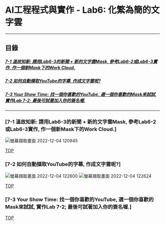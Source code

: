 # AI工程程式與實作 - Lab6: 化繁為簡的文字雲

<a name="000"/>

---
## 目錄
##### [7-1 溫故知新: 請用Lab6-3的新聞 + 新的文字雲Mask, 參考Lab6-2或Lab6-3實作, 作一個新Mask下的Work Cloud.](#001)
##### [7-2 如何自動擷取YouTube的字幕, 作成文字雲呢?](#002)
##### [7-3 Your Show Time: 找一個你喜歡的YouTube, 選一個你喜歡的Mask來試試, 實作Lab 7-2; 最後可試著加入你的簽名喔.](#003)
---

<a name="001"/>

### [7-1 溫故知新: 請用Lab6-3的新聞 + 新的文字雲Mask, 參考Lab6-2或Lab6-3實作, 作一個新Mask下的Work Cloud.]
![螢幕擷取畫面 2022-12-04 120945](https://user-images.githubusercontent.com/89327055/205474485-2668ed98-70d5-4a98-8c79-b962b7b66121.png)

[TOP](#000)

<a name="002"/>

### [7-2 如何自動擷取YouTube的字幕, 作成文字雲呢?]
![螢幕擷取畫面 2022-12-04 122600](https://user-images.githubusercontent.com/89327055/205474487-42aa83a7-a6bb-4685-a745-8ea96bd24f43.png)
![螢幕擷取畫面 2022-12-04 122624](https://user-images.githubusercontent.com/89327055/205474488-951044dd-a945-4db8-b49b-914954ec0470.png)



[TOP](#000)


<a name="003"/>

### [7-3 Your Show Time: 找一個你喜歡的YouTube, 選一個你喜歡的Mask來試試, 實作Lab 7-2; 最後可試著加入你的簽名喔.]


[TOP](#000)
